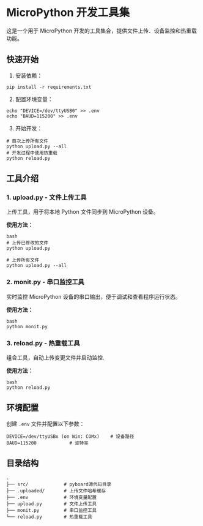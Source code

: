 # MicroPython 开发工具集

这是一个用于 MicroPython 开发的工具集合，提供文件上传、设备监控和热重载功能。

## 快速开始

1. 安装依赖：
```shell script
pip install -r requirements.txt
```

2. 配置环境变量：
```shell script
echo "DEVICE=/dev/ttyUSB0" >> .env
echo "BAUD=115200" >> .env
```

3. 开始开发：
```shell script
# 首次上传所有文件
python upload.py --all
# 开发过程中使用热重载
python reload.py
```

## 工具介绍

### 1. upload.py - 文件上传工具
上传工具，用于将本地 Python 文件同步到 MicroPython 设备。

**使用方法：**
```
bash
# 上传已修改的文件
python upload.py

# 上传所有文件
python upload.py --all
```
### 2. monit.py - 串口监控工具
实时监控 MicroPython 设备的串口输出，便于调试和查看程序运行状态。

**使用方法：**
```
bash
python monit.py
```
### 3. reload.py - 热重载工具
组合工具，自动上传变更文件并启动监控.

**使用方法：**
```
bash
python reload.py
```
## 环境配置

创建 `.env` 文件并配置以下参数：

```env
DEVICE=/dev/ttyUSBx (on Win: COMx)    # 设备路径
BAUD=115200            # 波特率
```


## 目录结构

```
.
├── src/             # pyboard源代码目录
├── .uploaded/       # 上传文件哈希缓存
├── .env             # 环境变量配置
├── upload.py        # 文件上传工具
├── monit.py         # 串口监控工具
└── reload.py        # 热重载工具
```

